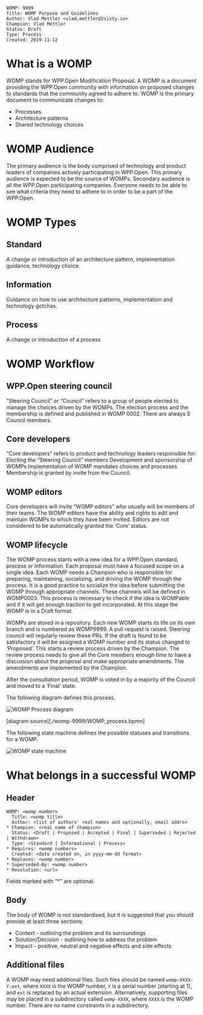 ```
WOMP: 9999
Title: WOMP Purpose and Guidelines
Author: Vlad Mettler <vlad.mettler@2sixty.io>
Champion: Vlad Mettler
Status: Draft
Type: Process
Created: 2019-11-12
```

# What is a WOMP

WOMP stands for WPP.Open Modification Proposal. A WOMP is a document providing the WPP.Open community with information on proposed changes to standards that the community agreed to adhere to.
WOMP is the primary document to communicate changes to:
- Processes
- Architecture patterns
- Shared technology choices

# WOMP Audience

The primary audience is the body comprised of technology and product leaders of companies actively participating in WPP.Open. This primary audience is expected to be the source of WOMPs.
Secondary audience is all the WPP.Open participating companies. Everyone needs to be able to see what criteria they need to adhere to in order to be a part of the WPP.Open.

# WOMP Types

## Standard

A change or introduction of an architecture pattern, implementation guidance, technology choice.

## Information

Guidance on how to use architecture patterns, implementation and technology gotchas.

## Process

A change or introduction of a process

# WOMP Workflow

## WPP.Open steering council

“Steering Council” or “Council” refers to a group of people elected to manage the choices driven by the WOMPs. The election process and the membership is defined and published in WOMP 0002. There are always 5 Council members.

## Core developers

“Core developers” refers to product and technology leaders responsible for:
Electing the “Steering Council” members
Development and sponsorship of WOMPs
Implementation of WOMP mandates choices and processes
Membership is granted by invite from the Council.

## WOMP editors

Core developers will invite “WOMP editors” who usually will be members of their teams. The WOMP editors have the ability and rights to edit and maintain WOMPs to which they have been invited. Editors are not considered to be automatically granted the ‘Core’ status.

## WOMP lifecycle

The WOMP process starts with a new idea for a WPP.Open standard, process or information. Each proposal must have a focused scope on a single idea.
Each WOMP needs a Champion who is responsible for preparing, maintaining, socializing, and driving the WOMP through the process. It is a good practice to socialize the idea before submitting the WOMP through appropriate channels. These channels will be defined in WOMP0003. This process is necessary to check if the idea is WOMPable and if it will get enough traction to get incorporated. At this stage the WOMP is in a Draft format.

WOMPs are stored in a repository. Each new WOMP starts its life on its own branch and is numbered as WOMP9999. A pull request is raised. Steering council will regularly review these PRs. If the draft is found to be satisfactory it will be assigned a WOMP number and its status changed to ‘Proposed’. This starts a review process driven by the Champion. The review process needs to give all the Core members enough time to have a discussion about the proposal and make appropriate amendments. The amendments are implemented by the Champion.

After the consultation period, WOMP is voted in by a majority of the Council and moved to a ‘Final’ state.

The following diagram defines this process.

![WOMP Process diagram](./womp-9999/WOMP_process.png)

[diagram source][./womp-9999/WOMP_process.bpmn]

The following state machine defines the possible statuses and transitions for a WOMP.

![WOMP state machine](./womp-9999/WOMP_state_machine.png)

# What belongs in a successful WOMP

## Header

```
WOMP: <womp number>
  Title: <womp title>
  Author: <list of authors' real names and optionally, email addrs>
* Champion: <real name of champion>
  Status: <Draft | Proposed | Accepted | Final | Superseded | Rejected | Withdrawn>
  Type: <Standard | Informational | Process>
* Requires: <womp numbers>
  Created: <date created on, in yyyy-mm-dd format>
* Replaces: <womp number>
* Superseded-By: <womp number>
* Resolution: <url>
```

Fields marked with “*” are optional.

## Body

The body of WOMP is not standardised, but it is suggested that you should provide at least three sections:
- Context - outlining the problem and its surroundings
- Solution/Decision - outlining how to address the problem
- Impact - positive, neutral and negative effects and side effects

## Additional files

A WOMP may need additional files. Such files should be named `womp-XXXX-Y.ext`, where `XXXX` is the WOMP number, `Y` is a serial number (starting at 1), and `ext` is replaced by an actual extension.
Alternatively, supporting files may be placed in a subdirectory called `womp-XXXX`, where `XXXX` is the WOMP number. There are no name constraints in a subdirectory.

